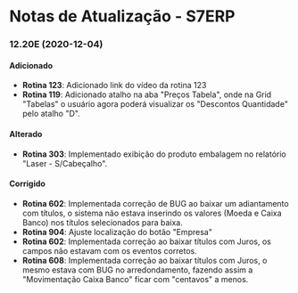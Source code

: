 # Notas de Atualização - S7ERP

### 12.20E (2020-12-04)

#### Adicionado

 * **Rotina 123**: Adicionado link do vídeo da rotina 123
 * **Rotina 119**: Adicionado atalho na aba "Preços Tabela", onde na Grid "Tabelas" o usuário agora poderá visualizar os "Descontos Quantidade" pelo atalho "D". 
 
 #### Alterado
 
 * **Rotina 303**: Implementado exibição do produto embalagem no relatório "Laser - S/Cabeçalho".

  #### Corrigido
 
 * **Rotina 602**: Implementada correção de BUG ao baixar um adiantamento com títulos, o sistema não estava inserindo os valores (Moeda e Caixa Banco) nos títulos selecionados para baixa.
 * **Rotina 904**: Ajuste localização do botão "Empresa"
 * **Rotina 602**: Implementada correção ao baixar títulos com Juros, os campos não estavam com os eventos corretos.
 * **Rotina 608**: Implementada correção ao baixar títulos com Juros, o mesmo estava com BUG no arredondamento, fazendo assim a "Movimentação Caixa Banco" ficar com "centavos" a menos.
 
